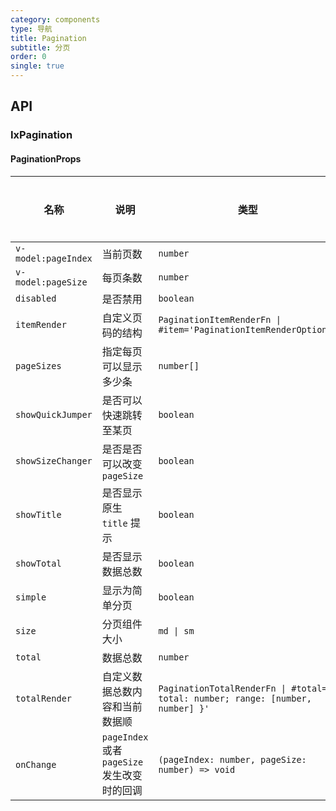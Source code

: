 ```yaml
---
category: components
type: 导航
title: Pagination
subtitle: 分页
order: 0
single: true
---
```


## API

### IxPagination

#### PaginationProps

| 名称 | 说明 | 类型  | 默认值 | 全局配置 | 备注 |
| --- | --- | --- | --- | --- | --- |
| `v-model:pageIndex` | 当前页数 | `number` | `1` | - | - |
| `v-model:pageSize` | 每页条数 | `number` | `10` | ✅ | - |
| `disabled` | 是否禁用 | `boolean` | `false` | - | - |
| `itemRender` | 自定义页码的结构 | `PaginationItemRenderFn \| #item='PaginationItemRenderOptions'` | - | ✅ | - |
| `pageSizes` | 指定每页可以显示多少条 | `number[]` | `[10, 20, 50, 100]` | ✅ | - |
| `showQuickJumper` | 是否可以快速跳转至某页 | `boolean` | `false` | ✅ | - |
| `showSizeChanger` | 是否是否可以改变 `pageSize` | `boolean` | `false` | ✅ | - |
| `showTitle` | 是否显示原生 `title` 提示 | `boolean` | `true` | ✅ | - |
| `showTotal` | 是否显示数据总数 | `boolean` | `true` | ✅ | - |
| `simple` | 显示为简单分页 | `boolean` | `false` | ✅ | - |
| `size` | 分页组件大小 | `md \| sm` | `sm` | ✅ | - |
| `total` | 数据总数 | `number` | `0` | - | - |
| `totalRender` | 自定义数据总数内容和当前数据顺 | `PaginationTotalRenderFn \| #total='{ total: number; range: [number, number] }'` | - | ✅ | - |
| `onChange` | `pageIndex` 或者 `pageSize` 发生改变时的回调 | `(pageIndex: number, pageSize: number) => void` | - | ✅ | - |
